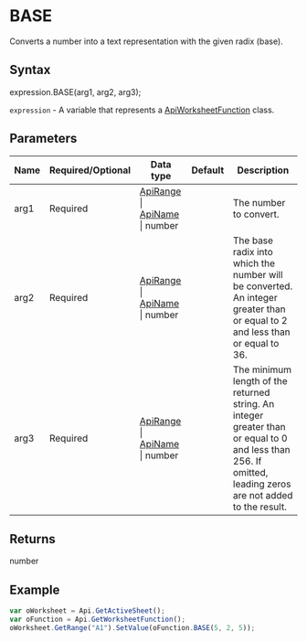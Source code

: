 # BASE

Converts a number into a text representation with the given radix (base).

## Syntax

expression.BASE(arg1, arg2, arg3);

`expression` - A variable that represents a [ApiWorksheetFunction](../ApiWorksheetFunction.md) class.

## Parameters

| **Name** | **Required/Optional** | **Data type** | **Default** | **Description** |
| ------------- | ------------- | ------------- | ------------- | ------------- |
| arg1 | Required | [ApiRange](../../ApiRange/ApiRange.md) &#124; [ApiName](../../ApiName/ApiName.md) &#124; number |  | The number to convert. |
| arg2 | Required | [ApiRange](../../ApiRange/ApiRange.md) &#124; [ApiName](../../ApiName/ApiName.md) &#124; number |  | The base radix into which the number will be converted. An integer greater than or equal to 2 and less than or equal to 36. |
| arg3 | Required | [ApiRange](../../ApiRange/ApiRange.md) &#124; [ApiName](../../ApiName/ApiName.md) &#124; number |  | The minimum length of the returned string. An integer greater than or equal to 0 and less than 256. If omitted, leading zeros are not added to the result. |

## Returns

number

## Example



```javascript
var oWorksheet = Api.GetActiveSheet();
var oFunction = Api.GetWorksheetFunction();
oWorksheet.GetRange("A1").SetValue(oFunction.BASE(5, 2, 5));
```
